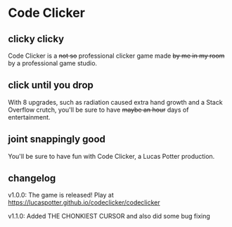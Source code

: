 # Code Clicker

## clicky clicky

Code Clicker is a ~~not so~~ professional clicker game made ~~by me in my room~~ by a professional game studio.

## click until you drop

With 8 upgrades, such as radiation caused extra hand growth and a Stack Overflow crutch, you'll be sure to have ~~maybe an hour~~ days of entertainment.

## joint snappingly good

You'll be sure to have fun with Code Clicker, a Lucas Potter production.

## changelog

v1.0.0: The game is released! Play at <https://lucaspotter.github.io/codeclicker/codeclicker>

v1.1.0: Added THE CHONKIEST CURSOR and also did some bug fixing
